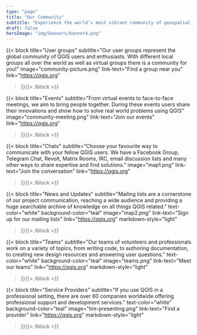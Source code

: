 ```yaml
---
type: "page"
title: "Our Community"
subtitle: "Experience the world’s most vibrant community of geospatial experts and enthusiasts"
draft: false
heroImage: "img/banners/banner4.png"
---
```


{{< block
    title="User groups"
    subtitle="Our user groups represent the global community of QGIS users and enthusiasts. With different local groups all over the world as well as virtual groups there is a community for you!"
    image="community-picture.png"
    link-text="Find a group near you"
    link="https://qgis.org"
>}}{{< /block >}}

{{< block
    title="Events"
    subtitle="From virtual events to face-to-face meetings, we aim to bring people together. During these events users share their innovations and show how to solve real world problems using QGIS"
    image="community-meeting.png"
    link-text="Join our events"
    link="https://qgis.org"
>}}{{< /block >}}

{{< block
    title="Chats"
    subtitle="Choose your favourite way to communicate with your fellow QGIS users. We have a Facebook Group, Telegram Chat, Revolt, Matrix Rooms, IRC, email discussion lists and many other ways to share expertise and find solutions."
    image="map1.png"
    link-text="Join the conversation"
    link="https://qgis.org"
>}}{{< /block >}}

{{< block
    title="News and Updates"
    subtitle="Mailing lists are a cornerstone of our project communication, reaching a wide audience and providing a huge searchable archive of knowledge on all things QGIS related."
    text-color="white"
    background-color="teal"
    image="map2.png"
    link-text="Sign up for our mailing lists"
    link="https://qgis.org"
    markdown-style="light"
>}}{{< /block >}}

{{< block
    title="Teams"
    subtitle="Our teams of volunteers and professionals work on a variety of topics, from writing code, to authoring documentation, to creating new design resources and answering user questions."
    text-color="white"
    background-color="teal"
    image="teams.png"
    link-text="Meet our teams"
    link="https://qgis.org"
    markdown-style="light"
>}}{{< /block >}}

{{< block
    title="Service Providers"
    subtitle="If you use QGIS in a professional setting, there are over 60 companies worldwide offering professional support and development services."
    text-color="white"
    background-color="teal"
    image="tim-presenting.png"
    link-text="Find a provider"
    link="https://qgis.org"
    markdown-style="light"
>}}{{< /block >}}

